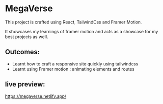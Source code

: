 # MegaVerse

This project is crafted using React, TailwindCss and Framer Motion.

It showcases my learnings of framer motion and acts as a showcase for my best
projects as well.

## Outcomes:

- Learnt how to craft a responsive site quickly using tailwindcss
- Learnt using Framer motion : animating elements and routes

## live preview:

https://megaverse.netlify.app/
